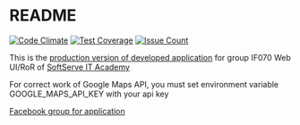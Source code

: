 # README
[![Code Climate](https://codeclimate.com/github/Kotany-IF070-WebUI-RoR/NewVasjuky/badges/gpa.svg)](https://codeclimate.com/github/Kotany-IF070-WebUI-RoR/NewVasjuky)
[![Test Coverage](https://codeclimate.com/github/Kotany-IF070-WebUI-RoR/NewVasjuky/badges/coverage.svg)](https://codeclimate.com/github/Kotany-IF070-WebUI-RoR/NewVasjuky/coverage)
[![Issue Count](https://codeclimate.com/github/Kotany-IF070-WebUI-RoR/NewVasjuky/badges/issue_count.svg)](https://codeclimate.com/github/Kotany-IF070-WebUI-RoR/NewVasjuky)

This is the [production version of developed application](http://no-problems.herokuapp.com/) for group IF070 Web UI/RoR of [SoftServe IT Аcademy](https://softserve.ua/en/university/it-academy/)

For correct work of Google Maps API, you must set environment variable GOOGLE_MAPS_API_KEY with your api key 

[Facebook group for application](https://www.facebook.com/NewVasuki-Community-209371316194997/)
